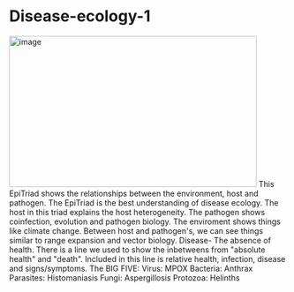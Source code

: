 # Disease-ecology-1
<img width="448" height="274" alt="image" src="https://github.com/user-attachments/assets/2ebdce77-e950-4d6e-be43-e10f89e52152" />
This EpiTriad shows the relationships between the environment, host and pathogen. The EpiTriad is the best understanding of disease ecology. 
The host in this triad explains the host heterogeneity. The pathogen shows coinfection, evolution and pathogen biology. The enviroment shows things like climate change. 
Between host and pathogen's, we can see things similar to range expansion and vector biology.
Disease- The absence of health.
There is a line we used to show the inbetweens from "absolute health" and "death". Included in this line is relative health, infection, disease and signs/symptoms.
The BIG FIVE:  
  Virus: MPOX
  Bacteria: Anthrax
  Parasites: Histomaniasis
  Fungi: Aspergillosis
  Protozoa: Helinths
